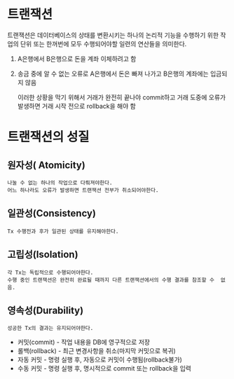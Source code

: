 # 트랜잭션

트랜잭션은 데이터베이스의 상태를 변환시키는 하나의 논리적 기능을 수행하기 위한 작업의 단위 또는 한꺼번에 모두 수행되어야할 일련의 연산들을 의미한다.

1. A은행에서 B은행으로 돈을 계좌 이체하려고 함
2. 송금 중에 알 수 없는 오류로 A은행에서 돈은 빠져 나가고 B은행의 계좌에는 입금되지 않음

    이러한 상황을 막기 위해서 거래가 완전히 끝나야 commit하고 거래 도중에 오류가 발생하면 거래 시작 전으로 rollback을 해야 함

# 트랜잭션의 성질
## 원자성( Atomicity)
    나눌 수 없는 하나의 작업으로 다뤄져야한다.
    어느 하나라도 오류가 발생하면 트랜잭션 전부가 취소되어야한다.


## 일관성(Consistency)
    Tx 수행전과 후가 일관된 상태를 유지해야한다.

## 고립성(Isolation)
    각 Tx는 독립적으로 수행되어야한다.
    수행 중인 트랜잭션은 완전히 완료될 때까지 다른 트랜잭션에서의 수행 결과를 참조할 수  없음.

## 영속성(Durability)
    성공한 Tx의 결과는 유지되어야한다.

- 커밋(commit) - 작업 내용을 DB에 영구적으로 저장
- 롤백(rollback) - 최근 변경사항을 취소(마지막 커밋으로 복귀)
- 자동 커밋 - 명령 실행 후, 자동으로 커밋이 수행됨(rollback불가)
- 수동 커밋 - 명령 실행 후, 명시적으로 commit 또는 rollback을 입력

    
